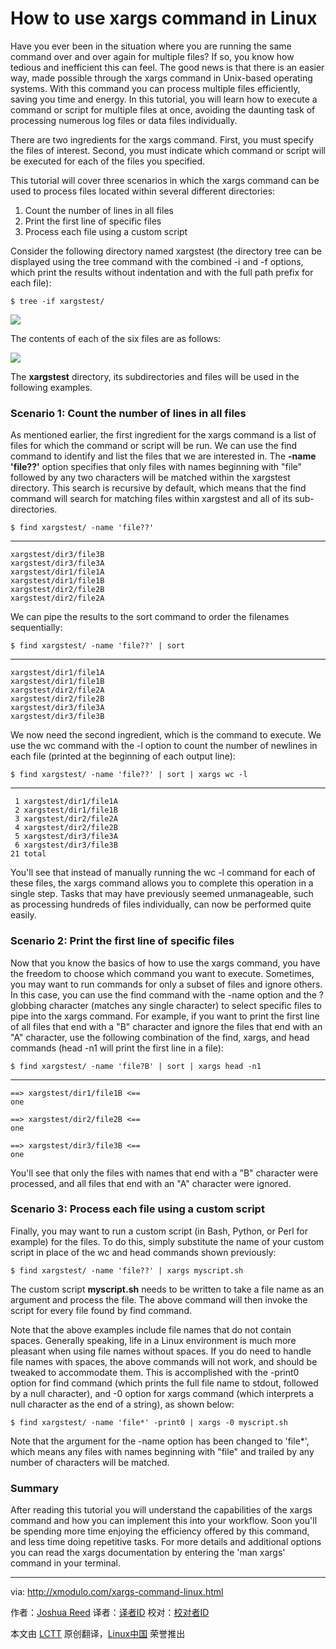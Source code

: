 How to use xargs command in Linux
================================================================================
Have you ever been in the situation where you are running the same command over and over again for multiple files? If so, you know how tedious and inefficient this can feel. The good news is that there is an easier way, made possible through the xargs command in Unix-based operating systems. With this command you can process multiple files efficiently, saving you time and energy. In this tutorial, you will learn how to execute a command or script for multiple files at once, avoiding the daunting task of processing numerous log files or data files individually.

There are two ingredients for the xargs command. First, you must specify the files of interest. Second, you must indicate which command or script will be executed for each of the files you specified.

This tutorial will cover three scenarios in which the xargs command can be used to process files located within several different directories:

1. Count the number of lines in all files
1. Print the first line of specific files
1. Process each file using a custom script

Consider the following directory named xargstest (the directory tree can be displayed using the tree command with the combined -i and -f options, which print the results without indentation and with the full path prefix for each file):

    $ tree -if xargstest/ 

![](https://farm3.staticflickr.com/2942/15334985981_ce1a192def.jpg)

The contents of each of the six files are as follows:

![](https://farm4.staticflickr.com/3882/15346287662_a3084a8e4f_o.png)

The **xargstest** directory, its subdirectories and files will be used in the following examples.

### Scenario 1: Count the number of lines in all files ###

As mentioned earlier, the first ingredient for the xargs command is a list of files for which the command or script will be run. We can use the find command to identify and list the files that we are interested in. The **-name 'file??'** option specifies that only files with names beginning with "file" followed by any two characters will be matched within the xargstest directory. This search is recursive by default, which means that the find command will search for matching files within xargstest and all of its sub-directories.

    $ find xargstest/ -name 'file??' 

----------

    xargstest/dir3/file3B
    xargstest/dir3/file3A
    xargstest/dir1/file1A
    xargstest/dir1/file1B
    xargstest/dir2/file2B
    xargstest/dir2/file2A

We can pipe the results to the sort command to order the filenames sequentially:

    $ find xargstest/ -name 'file??' | sort 

----------

    xargstest/dir1/file1A
    xargstest/dir1/file1B
    xargstest/dir2/file2A
    xargstest/dir2/file2B
    xargstest/dir3/file3A
    xargstest/dir3/file3B

We now need the second ingredient, which is the command to execute. We use the wc command with the -l option to count the number of newlines in each file (printed at the beginning of each output line):

    $ find xargstest/ -name 'file??' | sort | xargs wc -l 

----------

     1 xargstest/dir1/file1A
     2 xargstest/dir1/file1B
     3 xargstest/dir2/file2A
     4 xargstest/dir2/file2B
     5 xargstest/dir3/file3A
     6 xargstest/dir3/file3B
    21 total

You'll see that instead of manually running the wc -l command for each of these files, the xargs command allows you to complete this operation in a single step. Tasks that may have previously seemed unmanageable, such as processing hundreds of files individually, can now be performed quite easily.

### Scenario 2: Print the first line of specific files ###

Now that you know the basics of how to use the xargs command, you have the freedom to choose which command you want to execute. Sometimes, you may want to run commands for only a subset of files and ignore others. In this case, you can use the find command with the -name option and the ? globbing character (matches any single character) to select specific files to pipe into the xargs command. For example, if you want to print the first line of all files that end with a "B" character and ignore the files that end with an "A" character, use the following combination of the find, xargs, and head commands (head -n1 will print the first line in a file):

    $ find xargstest/ -name 'file?B' | sort | xargs head -n1 

----------

    ==> xargstest/dir1/file1B <==
    one
    
    ==> xargstest/dir2/file2B <==
    one
    
    ==> xargstest/dir3/file3B <==
    one

You'll see that only the files with names that end with a "B" character were processed, and all files that end with an "A" character were ignored.

### Scenario 3: Process each file using a custom script ###

Finally, you may want to run a custom script (in Bash, Python, or Perl for example) for the files. To do this, simply substitute the name of your custom script in place of the wc and head commands shown previously:

    $ find xargstest/ -name 'file??' | xargs myscript.sh 

The custom script **myscript.sh** needs to be written to take a file name as an argument and process the file. The above command will then invoke the script for every file found by find command.

Note that the above examples include file names that do not contain spaces. Generally speaking, life in a Linux environment is much more pleasant when using file names without spaces. If you do need to handle file names with spaces, the above commands will not work, and should be tweaked to accommodate them. This is accomplished with the -print0 option for find command (which prints the full file name to stdout, followed by a null character), and -0 option for xargs command (which interprets a null character as the end of a string), as shown below:

    $ find xargstest/ -name 'file*' -print0 | xargs -0 myscript.sh 

Note that the argument for the -name option has been changed to 'file*', which means any files with names beginning with "file" and trailed by any number of characters will be matched.

### Summary ###

After reading this tutorial you will understand the capabilities of the xargs command and how you can implement this into your workflow. Soon you'll be spending more time enjoying the efficiency offered by this command, and less time doing repetitive tasks. For more details and additional options you can read the xargs documentation by entering the 'man xargs' command in your terminal.

--------------------------------------------------------------------------------

via: http://xmodulo.com/xargs-command-linux.html

作者：[Joshua Reed][a]
译者：[译者ID](https://github.com/译者ID)
校对：[校对者ID](https://github.com/校对者ID)

本文由 [LCTT](https://github.com/LCTT/TranslateProject) 原创翻译，[Linux中国](http://linux.cn/) 荣誉推出

[a]:http://xmodulo.com/author/joshua